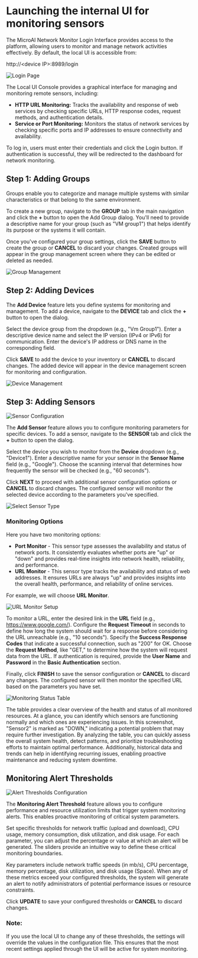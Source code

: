 # Launching the internal UI for monitoring sensors

The MicroAI Network Monitor Login Interface provides access to the platform, allowing users to monitor and manage network activities effectively. By default, the local UI is accessible from:

http://\<device IP>:8989/login

![Login Page](../docs/images/UI-Login.png)

The Local UI Console provides a graphical interface for managing and monitoring remote sensors, including:

- **HTTP URL Monitoring:** Tracks the availability and response of web services by checking specific URLs, HTTP response codes, request methods, and authentication details.
- **Service or Port Monitoring:** Monitors the status of network services by checking specific ports and IP addresses to ensure connectivity and availability.

To log in, users must enter their credentials and click the Login button. If authentication is successful, they will be redirected to the dashboard for network monitoring.

## Step 1: Adding Groups

Groups enable you to categorize and manage multiple systems with similar characteristics or that belong to the same environment.

To create a new group, navigate to the **GROUP** tab in the main navigation and click the **+** button to open the Add Group dialog. You'll need to provide a descriptive name for your group (such as "VM group1") that helps identify its purpose or the systems it will contain.

Once you've configured your group settings, click the **SAVE** button to create the group or **CANCEL** to discard your changes. Created groups will appear in the group management screen where they can be edited or deleted as needed.

![Group Management](../docs/images/UI-Add-Group.png)

## Step 2: Adding Devices

The **Add Device** feature lets you define systems for monitoring and management. To add a device, navigate to the **DEVICE** tab and click the **+** button to open the dialog.

Select the device group from the dropdown (e.g., "Vm Group1"). Enter a descriptive device name and select the IP version (IPv4 or IPv6) for communication. Enter the device's IP address or DNS name in the corresponding field.

Click **SAVE** to add the device to your inventory or **CANCEL** to discard changes. The added device will appear in the device management screen for monitoring and configuration.

![Device Management](../docs/images/UI-Add-Device.png)

## Step 3: Adding Sensors

![Sensor Configuration](../docs/images/UI-Add-Sensor.png)

The **Add Sensor** feature allows you to configure monitoring parameters for specific devices. To add a sensor, navigate to the **SENSOR** tab and click the **+** button to open the dialog.

Select the device you wish to monitor from the **Device** dropdown (e.g., "Device1"). Enter a descriptive name for your sensor in the **Sensor Name** field (e.g., "Google"). Choose the scanning interval that determines how frequently the sensor will be checked (e.g., "60 seconds").

Click **NEXT** to proceed with additional sensor configuration options or **CANCEL** to discard changes. The configured sensor will monitor the selected device according to the parameters you've specified.

![Select Sensor Type](../docs/images/UI-Select-Sensor.png)

### Monitoring Options

Here you have two monitoring options:

- **Port Monitor** - This sensor type assesses the availability and status of network ports. It consistently evaluates whether ports are "up" or "down" and provides real-time insights into network health, reliability, and performance.
- **URL Monitor** - This sensor type tracks the availability and status of web addresses. It ensures URLs are always "up" and provides insights into the overall health, performance, and reliability of online services.

For example, we will choose **URL Monitor**.

![URL Monitor Setup](../docs/images/UI-Monitoring-Setup.png)

To monitor a URL, enter the desired link in the **URL** field (e.g., https://www.google.com/). Configure the **Request Timeout** in seconds to define how long the system should wait for a response before considering the URL unreachable (e.g., "10 seconds"). Specify the **Success Response Codes** that indicate a successful connection, such as "200" for OK. Choose the **Request Method**, like "GET," to determine how the system will request data from the URL. If authentication is required, provide the **User Name** and **Password** in the **Basic Authentication** section.

Finally, click **FINISH** to save the sensor configuration or **CANCEL** to discard any changes. The configured sensor will then monitor the specified URL based on the parameters you have set.

![Monitoring Status Table](../docs/images/UI-Sensor-Table.png)

The table provides a clear overview of the health and status of all monitored resources. At a glance, you can identify which sensors are functioning normally and which ones are experiencing issues. In this screenshot, "Sensor2" is marked as "DOWN," indicating a potential problem that may require further investigation. By analyzing the table, you can quickly assess the overall system health, detect patterns, and prioritize troubleshooting efforts to maintain optimal performance. Additionally, historical data and trends can help in identifying recurring issues, enabling proactive maintenance and reducing system downtime.

## Monitoring Alert Thresholds

![Alert Thresholds Configuration](../docs/images/UI-Monitoring-Threshold.png)

The **Monitoring Alert Threshold** feature allows you to configure performance and resource utilization limits that trigger system monitoring alerts. This enables proactive monitoring of critical system parameters.

Set specific thresholds for network traffic (upload and download), CPU usage, memory consumption, disk utilization, and disk usage. For each parameter, you can adjust the percentage or value at which an alert will be generated. The sliders provide an intuitive way to define these critical monitoring boundaries.

Key parameters include network traffic speeds (in mb/s), CPU percentage, memory percentage, disk utilization, and disk usage (Space). When any of these metrics exceed your configured thresholds, the system will generate an alert to notify administrators of potential performance issues or resource constraints.

Click **UPDATE** to save your configured thresholds or **CANCEL** to discard changes.

### Note:  
If you use the local UI to change any of these thresholds, the settings will override the values in the configuration file. This ensures that the most recent settings applied through the UI will be active for system monitoring.
